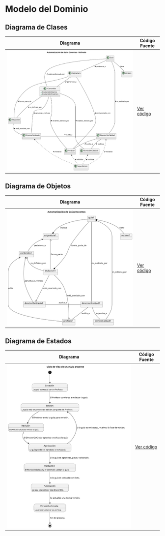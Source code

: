 # Modelo del Dominio 


## Diagrama de Clases
| Diagrama | Código Fuente |
|----------|---------------|
| ![Diagrama de Clases](/images/modelosUML/DiagramaClases.svg) | [Ver código](/ModeloDelDominio/DiagramaDeClases.puml) |


## Diagrama de Objetos
| Diagrama | Código Fuente |
|----------|---------------|
| ![Diagrama de Clases](/images/modelosUML/DiagramaDeObjetos.svg) | [Ver código](/ModeloDelDominio/DiagramaDeObjetos.puml) |


## Diagrama de Estados
| Diagrama | Código Fuente |
|----------|---------------|
| ![Diagrama de Clases](/images/modelosUML/DiagramaEstados.svg) | [Ver código](/ModeloDelDominio/DiagramaDeEstados.puml) |
